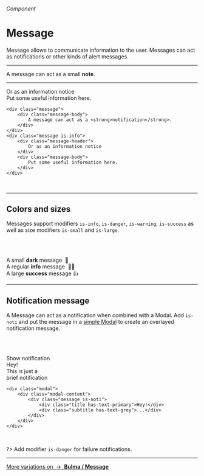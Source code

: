 <h6 class="subtitle is-6 is-uppercase has-text-grey">Component</h6><h1 class="title is-serif is-1 has-text-weight-bold">Message</h1>
<p class="subtitle is-5">
    <span class="has-text-weight-semibold">Message</span> allows to communicate information to the user. Messages can act as notifications or other kinds of alert messages.
</p>

<hr class="is-large is-visible">

<div class="box is-well is-relaxed is-marginless">
    <div class="message">
        <div class="message-body">
            A message can act as a small <strong>note</strong>.
        </div>
    </div>
    <hr class="is-small">
    <div class="message is-info">
        <div class="message-header">
            Or as an information notice
        </div>
        <div class="message-body">
            Put some useful information here.
        </div>
    </div>
</div>

    <div class="message">
        <div class="message-body">
            A message can act as a <strong>notification</strong>.
        </div>
    </div>
    <div class="message is-info">
        <div class="message-header">
            Or as an information notice
        </div>
        <div class="message-body">
            Put some useful information here.
        </div>
    </div>
<br>

<hr class="is-visible is-large">

<h2 class="title is-4">Colors and sizes</h2>

Messages support modifiers `is-info`, `is-danger`, `is-warning`, `is-success` as well as size modifiers `is-small` and `is-large`.

<br><br>

<div class="message is-small is-dark">
    <div class="message-body">
        A small <strong>dark</strong> message&nbsp; 👀
    </div>
</div>
<div class="message is-info">
    <div class="message-body">
        A regular <strong>info</strong> message&nbsp; 💁‍♂️
    </div>
</div>
<div class="message is-large is-success">
    <div class="message-body">
        A large <strong>success</strong> message 👍
    </div>
</div>

<hr class="is-visible is-large">

<h2 class="title is-4">Notification message</h2>

A Message can act as a notification when combined with a Modal. Add `is-noti` and put the message in a <a href="#/modal">simple Modal</a> to create an overlayed notification message.

<br><br>

<div class="box is-well is-large is-marginless has-text-centered">
    <div class="button is-sucess" onclick="openModal('3')">Show notification</div>
</div>

<div id="js-modal3" class="modal" onclick="closeModal('3')">
    <div class="modal-content">
        <div class="message is-noti">
            <div class="title has-text-purple">Hey!</div>
            <div class="subtitle has-text-grey-dark">This is just a<br>brief notification</div>
        </div>
    </div>
</div>

    <div class="modal">
        <div class="modal-content">
            <div class="message is-noti">
                <div class="title has-text-primary">Hey!</div>
                <div class="subtitle has-text-grey">...</div>
            </div>
        </div>
    </div>
<br>

?> Add modifier `is-danger` for failure notifications. 

<hr>

<a href="https://bulma.io/documentation/components/message/" target="blank" class="box is-bordered">
    More variations on &nbsp;→&nbsp; <strong class="has-text-primary">Bulma / Message</strong>
</a>
